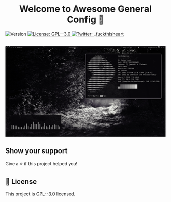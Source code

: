<h1 align="center">Welcome to Awesome General Config 👋</h1>
<p>
  <img alt="Version" src="https://img.shields.io/badge/version-testing-blue.svg?cacheSeconds=2592000" />
  <a href="https://www.gnu.org/licenses/gpl-3.0.en.html" target="_blank">
    <img alt="License: GPL--3.0" src="https://img.shields.io/badge/License-GPL--3.0-yellow.svg" />
  </a>
  <a href="https://twitter.com/_fuckthisheart" target="_blank">
    <img alt="Twitter: _fuckthisheart" src="https://img.shields.io/twitter/follow/_fuckthisheart.svg?style=social" />
  </a>
</p>

<br />
<div align="center">
  <a href="https://github.com/charlesmenez/awesome">
    <img src="screenshot.png">
  </a>
</div>


## Show your support

Give a ⭐️ if this project helped you!

## 📝 License

This project is [GPL--3.0](https://www.gnu.org/licenses/gpl-3.0.en.html) licensed.


